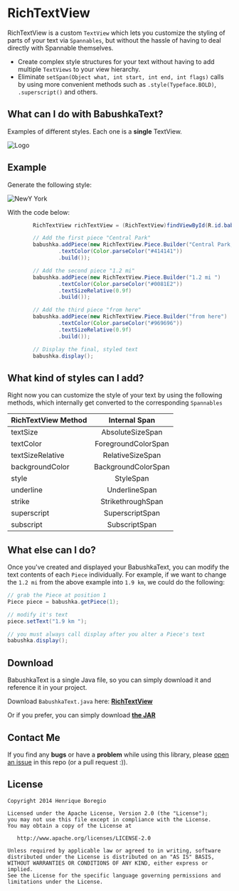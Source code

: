 RichTextView
============

RichTextView is a custom `TextView` which lets you customize the styling of parts of your text via
`Spannables`, but without the hassle of having to deal directly with Spannable themselves.

 * Create complex style structures for your text without having to add multiple `TextViews` to your
 view hierarchy.
 * Eliminate `setSpan(Object what, int start, int end, int flags)` calls by using more convenient
 methods such as `.style(Typeface.BOLD)`, `.superscript()` and others.

What can I do with BabushkaText?
--------
Examples of different styles. Each one is a **single** TextView.

![Logo](images/example.png)

Example
--------
Generate the following style:

![NewY York](images/newyork.png)

With the code below:

```java
        RichTextView richTextView = (RichTextView)findViewById(R.id.babushka_text);

        // Add the first piece "Central Park"
        babushka.addPiece(new RichTextView.Piece.Builder("Central Park, NY\n")
                .textColor(Color.parseColor("#414141"))
                .build());

        // Add the second piece "1.2 mi"
        babushka.addPiece(new RichTextView.Piece.Builder("1.2 mi ")
                .textColor(Color.parseColor("#0081E2"))
                .textSizeRelative(0.9f)
                .build());

        // Add the third piece "from here"
        babushka.addPiece(new RichTextView.Piece.Builder("from here")
                .textColor(Color.parseColor("#969696"))
                .textSizeRelative(0.9f)
                .build());

        // Display the final, styled text
        babushka.display();
```

What kind of styles can I add?
--------
Right now you can customize the style of your text by using the following methods, which internally
get converted to the corresponding `Spannables`

| RichTextView Method        | Internal Span           |
| ------------- |:-------------:|
| textSize      | AbsoluteSizeSpan |
| textColor      | ForegroundColorSpan      |
| textSizeRelative | RelativeSizeSpan      |
| backgroundColor | BackgroundColorSpan      |
| style | StyleSpan      |
| underline | UnderlineSpan      |
| strike | StrikethroughSpan      |
| superscript | SuperscriptSpan      |
| subscript | SubscriptSpan      |

What else can I do?
--------
Once you've created and displayed your BabushkaText, you can modify the text contents of each
`Piece` individually. For example, if we want to change the `1.2 mi` from the above example into
`1.9 km`, we could do the following:

```java
// grab the Piece at position 1
Piece piece = babushka.getPiece(1);

// modify it's text
piece.setText("1.9 km ");

// you must always call display after you alter a Piece's text
babushka.display();
```

Download
--------
BabushkaText is a single Java file, so you can simply download it and reference it in your project.

Download `BabushkaText.java` here:  **[RichTextView](https://github.com/quiqueqs/BabushkaText/blob/master/babushkatext/src/main/java/babushkatext/BabushkaText.java)**

Or if you prefer, you can simply download **[the JAR](https://github.com/quiqueqs/BabushkaText/tree/master/downloads/babushka-0.1.jar)**

Contact Me
--------
If you find any **bugs** or have a **problem** while using this library, please [open an issue](https://github.com/quiqueqs/BabushkaText/issues/new) in this repo (or a pull request :)).

License
-------

    Copyright 2014 Henrique Boregio

    Licensed under the Apache License, Version 2.0 (the "License");
    you may not use this file except in compliance with the License.
    You may obtain a copy of the License at

       http://www.apache.org/licenses/LICENSE-2.0

    Unless required by applicable law or agreed to in writing, software
    distributed under the License is distributed on an "AS IS" BASIS,
    WITHOUT WARRANTIES OR CONDITIONS OF ANY KIND, either express or implied.
    See the License for the specific language governing permissions and
    limitations under the License.
